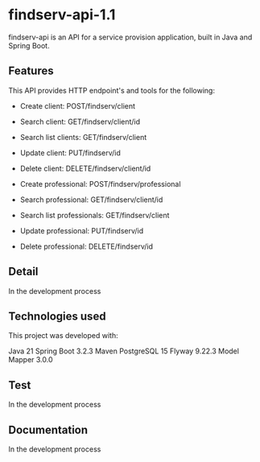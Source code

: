 # **findserv-api-1.1**

findserv-api is an API for a service provision application, built in Java and Spring Boot.

## **Features**
This API provides HTTP endpoint's and tools for the following:

- Create client: POST/findserv/client
- Search client: GET/findserv/client/id
- Search list clients: GET/findserv/client
- Update client: PUT/findserv/id
- Delete client: DELETE/findserv/client/id

- Create professional: POST/findserv/professional
- Search professional: GET/findserv/client/id
- Search list professionals: GET/findserv/client
- Update professional: PUT/findserv/id
- Delete professional: DELETE/findserv/id

## **Detail**

In the development process

## **Technologies used**

This project was developed with:

Java 21 
Spring Boot 3.2.3
Maven
PostgreSQL 15
Flyway 9.22.3
Model Mapper 3.0.0

## **Test**

In the development process

## **Documentation**

In the development process
